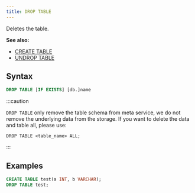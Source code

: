 ```yaml
---
title: DROP TABLE
---
```


Deletes the table.

**See also:**
- [CREATE TABLE](./10-ddl-create-table.md)
- [UNDROP TABLE](./21-ddl-undrop-table.md)

## Syntax

```sql
DROP TABLE [IF EXISTS] [db.]name
```

:::caution

`DROP TABLE` only remove the table schema from meta service, we do not remove the underlying data from the storage. If you want to delete the data and table all, please use:

`DROP TABLE <table_name> ALL;`

:::


## Examples

```sql
CREATE TABLE test(a INT, b VARCHAR);
DROP TABLE test;
```
